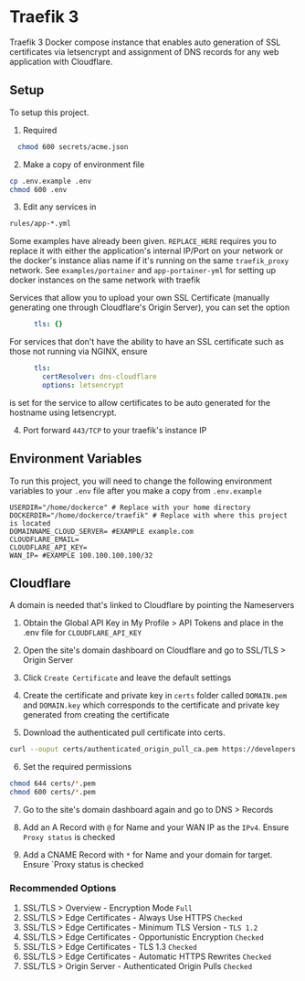 
# Traefik 3

Traefik 3 Docker compose instance that enables auto generation of SSL certificates via letsencrypt and assignment of DNS records for any web application with Cloudflare. 

## Setup

To setup this project.

1. Required
```bash
  chmod 600 secrets/acme.json
```

2. Make a copy of environment file
```bash
cp .env.example .env
chmod 600 .env
```

3. Edit any services in
```bash
rules/app-*.yml
```

Some examples have already been given. `REPLACE_HERE` requires you to replace it with either the application's internal IP/Port on your network or the docker's instance alias name if it's running on the same `traefik_proxy` network. See `examples/portainer` and `app-portainer-yml` for setting up docker instances on the same network with traefik

Services that allow you to upload your own SSL Certificate (manually generating one through Cloudflare's Origin Server), you can set the option
```yml
      tls: {}
```
For services that don't have the ability to have an SSL certificate such as those not running via NGINX, ensure

```yaml
      tls:
        certResolver: dns-cloudflare
        options: letsencrypt
```
is set for the service to allow certificates to be auto generated for the hostname using letsencrypt.

4. Port forward `443/TCP` to your traefik's instance IP

## Environment Variables

To run this project, you will need to change the following environment variables to your `.env` file after you make a copy from `.env.example`
```
USERDIR="/home/dockerce" # Replace with your home directory
DOCKERDIR="/home/dockerce/traefik" # Replace with where this project is located
DOMAINNAME_CLOUD_SERVER= #EXAMPLE example.com
CLOUDFLARE_EMAIL= 
CLOUDFLARE_API_KEY= 
WAN_IP= #EXAMPLE 100.100.100.100/32
```

## Cloudflare
A domain is needed that's linked to Cloudflare by pointing the Nameservers

1. Obtain the Global API Key in My Profile > API Tokens and place in the .env file for `CLOUDFLARE_API_KEY`

2. Open the site's domain dashboard on Cloudflare and go to SSL/TLS > Origin Server

3. Click `Create Certificate` and leave the default settings

4. Create the certificate and private key in `certs` folder called `DOMAIN.pem` and `DOMAIN.key` which corresponds to the certificate and private key generated from creating the certificate

5. Download the authenticated pull certificate into certs.
```bash
curl --ouput certs/authenticated_origin_pull_ca.pem https://developers.cloudflare.com/ssl/static/authenticated_origin_pull_ca.pem
```

6. Set the required permissions
```bash
chmod 644 certs/*.pem
chmod 600 certs/*.pem
```

7. Go to the site's domain dashboard again and go to DNS > Records

8. Add an A Record with `@` for Name and your WAN IP as the `IPv4`. Ensure `Proxy status` is checked

9. Add a CNAME Record with `*` for Name and your domain for target. Ensure `Proxy status is checked

### Recommended Options

1. SSL/TLS > Overview - Encryption Mode `Full`
2. SSL/TLS > Edge Certificates - Always Use HTTPS `Checked`
3. SSL/TLS > Edge Certificates - Minimum TLS Version - `TLS 1.2`
4. SSL/TLS > Edge Certificates - Opportunistic Encryption `Checked`
5. SSL/TLS > Edge Certificates - TLS 1.3 `Checked`
6. SSL/TLS > Edge Certificates - Automatic HTTPS Rewrites `Checked`
7. SSL/TLS > Origin Server - Authenticated Origin Pulls `Checked`
